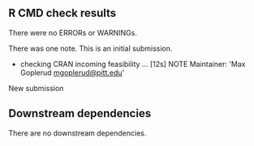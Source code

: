 ## R CMD check results

There were no ERRORs or WARNINGs. 

There was one note. This is an initial submission.

  * checking CRAN incoming feasibility ... [12s] NOTE
  Maintainer: 'Max Goplerud <mgoplerud@pitt.edu>'
  
  New submission

## Downstream dependencies

There are no downstream dependencies.